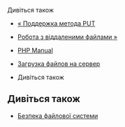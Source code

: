 Дивіться також

-   [« Поддержка метода PUT](features.file-upload.put-method.html)
    
-   [Робота з віддаленими файлами »](features.remote-files.html)
    
-   [PHP Manual](index.md)
    
-   [Загрузка файлов на сервер](features.file-upload.html)
    
-   Дивіться також
    

## Дивіться також

-   [Безпека файлової системи](security.filesystem.md)
